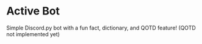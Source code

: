 # Active Bot
Simple Discord.py bot with a fun fact, dictionary, and QOTD feature!
(QOTD not implemented yet)
